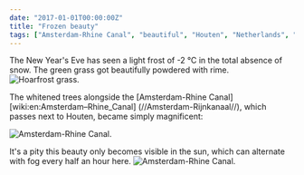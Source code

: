 ```yaml
---
date: "2017-01-01T00:00:00Z"
title: "Frozen beauty"
tags: ["Amsterdam-Rhine Canal", "beautiful", "Houten", "Netherlands", "water", "weather", "winter"]
---
```


The New Year's Eve has seen a light frost of -2 °C in the total absence of snow. The green grass got beautifully powdered with rime.
![](img:1.bp.blogspot.com/-cQ3ZUsJt_-U/WGk41bsepjI/AAAAAAAAoz4/C7SYpRmvi0s1a31AFFcBnoWPyFLrl76gACPcB/s1600/20161230_122421.picasaweb.jpg:a "Hoarfrost grass.")

The whitened trees alongside the [Amsterdam-Rhine Canal][wiki:en:Amsterdam–Rhine_Canal] (//Amsterdam-Rijnkanaal//), which passes next to Houten, became simply magnificent:

<!--more-->

![](img:2.bp.blogspot.com/-Rp1KVR73GnY/WGk41Wo8ZhI/AAAAAAAAoz4/Ed4_lu4bf-YaHNDj1iVftexkGqxC6fLWACPcB/s1600/20161230_122620.picasaweb.jpg:a "Amsterdam-Rhine Canal.")

It's a pity this beauty only becomes visible in the sun, which can alternate with fog every half an hour here.
![](img:2.bp.blogspot.com/-3zyqubVc6Ws/WGk41czFJfI/AAAAAAAAoz4/KKUopgqid-YatVnabde78nPcOmbDplwcQCPcB/s1600/20161230_122626.picasaweb.jpg:a "Amsterdam-Rhine Canal.")
